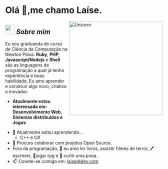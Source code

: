 # Olá 👋,me chamo Laíse. 


<img align="right" width=300px alt="Unicorn" src="https://media1.giphy.com/media/oz45ELYgMoYVsZqmor/giphy.gif?cid=790b761153d08f90522c1ae245b6b3ae8fb362b99762ea19&rid=giphy.gif&ct=s" />

## <img src="https://media.giphy.com/media/ObNTw8Uzwy6KQ/giphy.gif" width="30px">&nbsp;***Sobre mim***

Eu sou graduanda do curso de Ciência da Computação na Newton Paiva. **Ruby**, **PHP**, **Javascript/Nodejs** e **Shell** são as linguagens de programação a qual já tenho experiência e boas habilidade. Eu amo aprender e construir algo novo, criativo e inovador.
* **Atualmente estou interessada em: Desenvolvimento Web, Sistemas distribuídos e Jogos**
- 🌱 Atualmente estou aprendendo...
  - C++ e C#
- 👯 Procuro colaborar com projetos Open Source.
- Fora da programação, 📖 eu amo ler livros, assistir filmes de terror, 🖊️ escrever, 🎲jogar rpg e  🌴 curtir uma praia.
- 📫 Conete-se comigo em: <a href="o1i0t01zm@mozmail.com">laise@dev.com</a>


